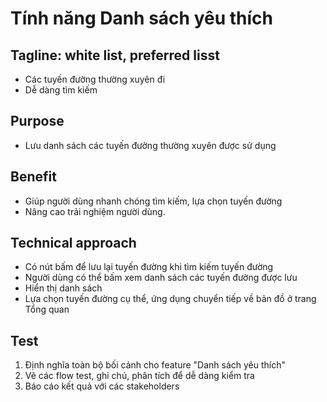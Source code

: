# Tính năng Danh sách yêu thích

## Tagline: white list, preferred lisst

- Các tuyến đường thường xuyên đi
- Dễ dàng tìm kiếm

## Purpose

- Lưu danh sách các tuyến đường thường xuyên được sử dụng

## Benefit

- Giúp người dùng nhanh chóng tìm kiếm, lựa chọn tuyến đường
- Nâng cao trải nghiệm người dùng.

## Technical approach

- Có nút bấm để lưu lại tuyến đường khi tìm kiếm tuyến đường
- Người dùng có thể bấm xem danh sách các tuyến đường được lưu
- Hiển thị danh sách
- Lựa chọn tuyến đường cụ thể, ứng dụng chuyển tiếp về bản đồ ở trang Tổng quan

## Test

1. Định nghĩa toàn bộ bối cảnh cho feature "Danh sách yêu thích"
2. Vẽ các flow test, ghi chú, phân tích để dễ dàng kiểm tra
3. Báo cáo kết quả với các stakeholders
